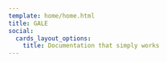 ```yaml
---
template: home/home.html
title: GALE
social:
  cards_layout_options:
    title: Documentation that simply works
---
```

